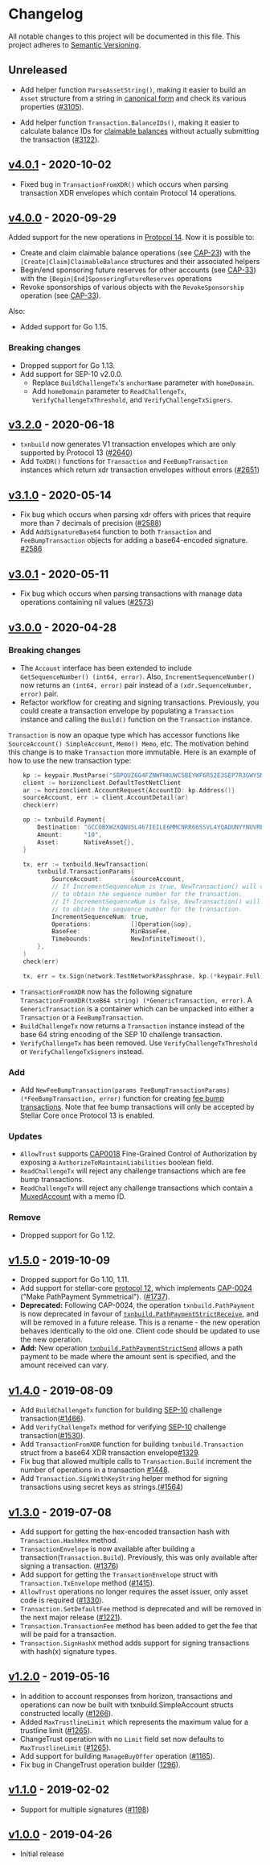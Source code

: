 # Changelog

All notable changes to this project will be documented in this
file.  This project adheres to [Semantic Versioning](http://semver.org/).

## Unreleased
* Add helper function `ParseAssetString()`, making it easier to build an `Asset` structure from a string in [canonical form](https://github.com/stellar/stellar-protocol/blob/master/ecosystem/sep-0011.md#asset) and check its various properties ([#3105](https://github.com/stellar/go/pull/3105)).

* Add helper function `Transaction.BalanceIDs()`, making it easier to calculate balance IDs for [claimable balances](https://developers.stellar.org/docs/glossary/claimable-balance/) without actually submitting the transaction ([#3122](https://github.com/stellar/go/pull/3122)).

## [v4.0.1](https://github.com/stellar/go/releases/tag/horizonclient-v4.0.1) - 2020-10-02

* Fixed bug in `TransactionFromXDR()` which occurs when parsing transaction XDR envelopes which contain Protocol 14 operations.

## [v4.0.0](https://github.com/stellar/go/releases/tag/horizonclient-v4.0.0) - 2020-09-29

Added support for the new operations in [Protocol 14](https://github.com/stellar/go/issues/3035). Now it is possible to:
* Create and claim claimable balance operations (see [CAP-23](https://github.com/stellar/stellar-protocol/blob/master/core/cap-0023.md)) with the `[Create|Claim]ClaimableBalance` structures and their associated helpers
* Begin/end sponsoring future reserves for other accounts (see [CAP-33](https://github.com/stellar/stellar-protocol/blob/master/core/cap-0033.md)) with the `[Begin|End]SponsoringFutureReserves` operations
* Revoke sponsorships of various objects with the `RevokeSponsorship` operation (see [CAP-33](https://github.com/stellar/stellar-protocol/blob/master/core/cap-0033.md)).

Also:
* Added support for Go 1.15.
### Breaking changes

* Dropped support for Go 1.13.
* Add support for SEP-10 v2.0.0.
  * Replace `BuildChallengeTx`'s `anchorName` parameter with `homeDomain`.
  * Add `homeDomain` parameter to `ReadChallengeTx`, `VerifyChallengeTxThreshold`, and `VerifyChallengeTxSigners`.

## [v3.2.0](https://github.com/stellar/go/releases/tag/horizonclient-v3.2.0) - 2020-06-18

* `txnbuild` now generates V1 transaction envelopes which are only supported by Protocol 13 ([#2640](https://github.com/stellar/go/pull/2640))
* Add `ToXDR()` functions for `Transaction` and `FeeBumpTransaction` instances which return xdr transaction envelopes without errors ([#2651](https://github.com/stellar/go/pull/2651))

## [v3.1.0](https://github.com/stellar/go/releases/tag/horizonclient-v3.1.0) - 2020-05-14

* Fix bug which occurs when parsing xdr offers with prices that require more than 7 decimals of precision ([#2588](https://github.com/stellar/go/pull/2588))
* Add `AddSignatureBase64` function to both `Transaction` and `FeeBumpTransaction` objects for adding a base64-encoded signature. [#2586](https://github.com/stellar/go/pull/2586)

## [v3.0.1](https://github.com/stellar/go/releases/tag/horizonclient-v3.0.1) - 2020-05-11

* Fix bug which occurs when parsing transactions with manage data operations containing nil values ([#2573](https://github.com/stellar/go/pull/2573))

## [v3.0.0](https://github.com/stellar/go/releases/tag/horizonclient-v3.0.0) - 2020-04-28

### Breaking changes

* The `Account` interface has been extended to include `GetSequenceNumber() (int64, error)`. Also, `IncrementSequenceNumber()` now returns an `(int64, error)` pair instead of a `(xdr.SequenceNumber, error)` pair.
* Refactor workflow for creating and signing transactions. Previously, you could create a transaction envelope by populating a `Transaction` instance and calling the `Build()` function on the `Transaction` instance.

`Transaction` is now an opaque type which has accessor functions like `SourceAccount() SimpleAccount`, `Memo() Memo`, etc. The motivation behind this change is to make `Transaction` more immutable. Here is an example of how to use the new transaction type:
```go
	kp := keypair.MustParse("SBPQUZ6G4FZNWFHKUWC5BEYWF6R52E3SEP7R3GWYSM2XTKGF5LNTWW4R")
	client := horizonclient.DefaultTestNetClient
	ar := horizonclient.AccountRequest{AccountID: kp.Address()}
	sourceAccount, err := client.AccountDetail(ar)
	check(err)

	op := txnbuild.Payment{
		Destination: "GCCOBXW2XQNUSL467IEILE6MMCNRR66SSVL4YQADUNYYNUVREF3FIV2Z",
		Amount:      "10",
		Asset:       NativeAsset{},
	}

	tx, err := txnbuild.NewTransaction(
		txnbuild.TransactionParams{
			SourceAccount:        &sourceAccount,
			// If IncrementSequenceNum is true, NewTransaction() will call `sourceAccount.IncrementSequenceNumber()`
			// to obtain the sequence number for the transaction.
			// If IncrementSequenceNum is false, NewTransaction() will call `sourceAccount.GetSequenceNumber()`
			// to obtain the sequence number for the transaction.
			IncrementSequenceNum: true,
			Operations:           []Operation{&op},
			BaseFee:              MinBaseFee,
			Timebounds:           NewInfiniteTimeout(),
		},
	)
	check(err)

	tx, err = tx.Sign(network.TestNetworkPassphrase, kp.(*keypair.Full))
```

* `TransactionFromXDR` now has the following signature `TransactionFromXDR(txeB64 string) (*GenericTransaction, error)`. A `GenericTransaction` is a container which can be unpacked into either a `Transaction` or a `FeeBumpTransaction`.
* `BuildChallengeTx` now returns a `Transaction` instance instead of the base 64 string encoding of the SEP 10 challenge transaction.
* `VerifyChallengeTx` has been removed. Use `VerifyChallengeTxThreshold` or `VerifyChallengeTxSigners` instead.

### Add

* Add `NewFeeBumpTransaction(params FeeBumpTransactionParams) (*FeeBumpTransaction, error)` function for creating [fee bump transactions](https://github.com/stellar/stellar-protocol/blob/master/core/cap-0015.md). Note that fee bump transactions will only be accepted by Stellar Core once Protocol 13 is enabled.

### Updates

* `AllowTrust` supports [CAP0018](https://github.com/stellar/stellar-protocol/blob/master/core/cap-0018.md) Fine-Grained Control of Authorization by exposing a `AuthorizeToMaintainLiabilities` boolean field.
* `ReadChallengeTx` will reject any challenge transactions which are fee bump transactions.
* `ReadChallengeTx` will reject any challenge transactions which contain a [MuxedAccount](https://github.com/stellar/stellar-protocol/blob/master/core/cap-0027.md) with a memo ID.

### Remove

* Dropped support for Go 1.12.

## [v1.5.0](https://github.com/stellar/go/releases/tag/horizonclient-v1.5.0) - 2019-10-09

* Dropped support for Go 1.10, 1.11.
* Add support for stellar-core [protocol 12](https://github.com/stellar/stellar-core/releases/tag/v12.0.0), which implements [CAP-0024](https://github.com/stellar/stellar-protocol/blob/master/core/cap-0024.md) ("Make PathPayment Symmetrical"). ([#1737](https://github.com/stellar/go/issues/1737)).
* **Deprecated:** Following CAP-0024, the operation `txnbuild.PathPayment` is now deprecated in favour of [`txnbuild.PathPaymentStrictReceive`](https://godoc.org/github.com/stellar/go/txnbuild#PathPaymentStrictReceive), and will be removed in a future release. This is a rename - the new operation behaves identically to the old one. Client code should be updated to use the new operation.
* **Add:** New operation [`txnbuild.PathPaymentStrictSend`](https://godoc.org/github.com/stellar/go/txnbuild#PathPaymentStrictSend) allows a path payment to be made where the amount sent is specified, and the amount received can vary.

## [v1.4.0](https://github.com/stellar/go/releases/tag/horizonclient-v1.4.0) - 2019-08-09

* Add `BuildChallengeTx` function for building [SEP-10](https://github.com/stellar/stellar-protocol/blob/master/ecosystem/sep-0010.md) challenge transaction([#1466](https://github.com/stellar/go/issues/1466)).
* Add `VerifyChallengeTx` method for verifying [SEP-10](https://github.com/stellar/stellar-protocol/blob/master/ecosystem/sep-0010.md) challenge transaction([#1530](https://github.com/stellar/go/issues/1530)).
* Add `TransactionFromXDR` function for building `txnbuild.Transaction` struct from a  base64 XDR transaction envelope[#1329](https://github.com/stellar/go/issues/1329).
* Fix bug that allowed multiple calls to `Transaction.Build` increment the number of operations in a transaction [#1448](https://github.com/stellar/go/issues/1448).
* Add `Transaction.SignWithKeyString` helper method for signing transactions using secret keys as strings.([#1564](https://github.com/stellar/go/issues/1564))


## [v1.3.0](https://github.com/stellar/go/releases/tag/horizonclient-v1.3.0) - 2019-07-08

* Add support for getting the hex-encoded transaction hash with `Transaction.HashHex` method.
* `TransactionEnvelope` is now available after building a transaction(`Transaction.Build`). Previously, this was only available after signing a transaction. ([#1376](https://github.com/stellar/go/pull/1376))
* Add support for getting the `TransactionEnvelope` struct with `Transaction.TxEnvelope` method ([#1415](https://github.com/stellar/go/issues/1415)).
* `AllowTrust` operations no longer requires the asset issuer, only asset code is required ([#1330](https://github.com/stellar/go/issues/1330)).
* `Transaction.SetDefaultFee` method is deprecated and will be removed in the next major release ([#1221](https://github.com/stellar/go/issues/1221)).
* `Transaction.TransactionFee` method has been added to get the fee that will be paid for a transaction.
* `Transaction.SignHashX` method adds support for signing transactions with hash(x) signature types.

## [v1.2.0](https://github.com/stellar/go/releases/tag/horizonclient-v1.2.0) - 2019-05-16

* In addition to account responses from horizon, transactions and operations can now be built with txnbuild.SimpleAccount structs constructed locally ([#1266](https://github.com/stellar/go/issues/1266)).
* Added `MaxTrustlineLimit` which represents the maximum value for a trustline limit ([#1265](https://github.com/stellar/go/issues/1265)).
* ChangeTrust operation with no `Limit` field set now defaults to `MaxTrustlineLimit` ([#1265](https://github.com/stellar/go/issues/1265)).
* Add support for building `ManageBuyOffer` operation ([#1165](https://github.com/stellar/go/issues/1165)).
* Fix bug in ChangeTrust operation builder ([1296](https://github.com/stellar/go/issues/1296)).

## [v1.1.0](https://github.com/stellar/go/releases/tag/horizonclient-v1.1.0) - 2019-02-02

* Support for multiple signatures ([#1198](https://github.com/stellar/go/pull/1198))

## [v1.0.0](https://github.com/stellar/go/releases/tag/horizonclient-v1.0) - 2019-04-26

* Initial release
